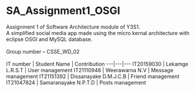 # SA_Assignment1_OSGI
Assignment 1 of Software Architecture module of Y3S1.
<br />
A simplified social media app made using the micro kernal architecture with eclipse OSGI and MySQL database.
<br />
<br />
Group number – CSSE_WD_02
<br />
<br />
IT number | Student Name | Contribution
---|---|---
IT20159030 | Lekamge L.R.S.T | User management
IT21110948 | Weerawarna N.V | Message management
IT21151392 | Dissanayake D.M.J.C.B | Friend management
IT21047824 | Samaranayake N.P.T.D | Posts management
